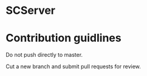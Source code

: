# SCServer

# Contribution guidlines

Do not push directly to master.

Cut a new branch and submit pull requests for review.
